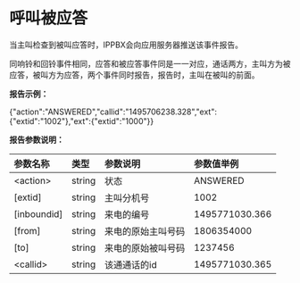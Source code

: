 # 呼叫被应答

当主叫检查到被叫应答时，IPPBX会向应用服务器推送该事件报告。

同响铃和回铃事件相同，应答和被应答事件同是一一对应，通话两方，主叫方为被应答，被叫方为应答，两个事件同时报告，报告时，主叫在被叫的前面。

**报告示例：**

{"action":"ANSWERED","callid":"1495706238.328","ext":{"extid":"1002"},"ext":{"extid":"1000"}}

**报告参数说明：**

| 参数名称 | 类型 | 参数说明 | 参数值举例 |
| :--- | :--- | :--- | :--- |
| &lt;action&gt; | string | 状态 | ANSWERED |
| \[extid\] | string | 主叫分机号 | 1002 |
| \[inboundid\] | string | 来电的编号 | 1495771030.366 |
| \[from\] | string | 来电的原始主叫号码 | 1806354000 |
| \[to\] | string | 来电的原始被叫号码 | 1237456 |
| &lt;callid&gt; | string | 该通通话的id | 1495771030.365 |



